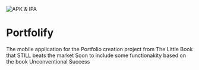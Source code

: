 ![APK & IPA](https://github.com/LaloCo/StockPortfolioCreation_Mobile/workflows/Test%20and%20Build%20apk%20&%20ipa/badge.svg)

# Portfolify

The mobile application for the Portfolio creation project from The Little Book that STILL beats the market
Soon to include some functionakity based on the book Unconventional Success
